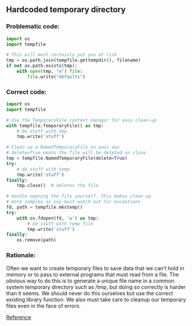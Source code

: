 ## Hardcoded temporary directory

### Problematic code:

```python
import os
import tempfile

# This will most certainly put you at risk
tmp = os.path.join(tempfile.gettempdir(), filename)
if not os.path.exists(tmp):
    with open(tmp, "w") file:
        file.write("defaults")
```

### Correct code:

```python
import os
import tempfile

# Use the TemporaryFile context manager for easy clean-up
with tempfile.TemporaryFile() as tmp:
    # Do stuff with tmp
    tmp.write('stuff')

# Clean up a NamedTemporaryFile on your own
# delete=True means the file will be deleted on close
tmp = tempfile.NamedTemporaryFile(delete=True)
try:
    # do stuff with temp
    tmp.write('stuff')
finally:
    tmp.close()  # deletes the file

# Handle opening the file yourself. This makes clean-up
# more complex as you must watch out for exceptions
fd, path = tempfile.mkstemp()
try:
    with os.fdopen(fd, 'w') as tmp:
        # do stuff with temp file
        tmp.write('stuff')
finally:
    os.remove(path)
```

### Rationale:

Often we want to create temporary files to save data that we can’t hold in memory or to pass to external programs that must read from a file. 
The obvious way to do this is to generate a unique file name in a common system temporary directory such as /tmp, but doing so correctly is harder than it seems. 
We should never do this ourselves but use the correct existing library function. 
We also must take care to cleanup our temporary files even in the face of errors.

[Reference](https://docs.openstack.org/bandit/latest/plugins/hardcoded_tmp_directory.html)


